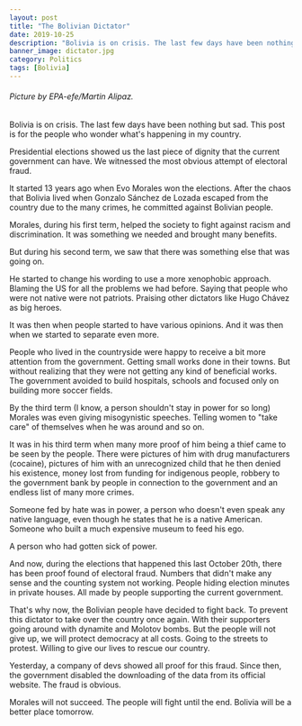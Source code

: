 ```yaml
---
layout: post
title: "The Bolivian Dictator"
date: 2019-10-25
description: "Bolivia is on crisis. The last few days have been nothing but sad. This post is for the people who wonder what's happening in my co..."
banner_image: dictator.jpg
category: Politics
tags: [Bolivia]
---
```


###### Picture by EPA-efe/Martin Alipaz.

Bolivia is on crisis. The last few days have been nothing but sad. This post is for the people who wonder what's happening in my country.

Presidential elections showed us the last piece of dignity that the current government can have. We witnessed the most obvious attempt of electoral fraud.

lt started 13 years ago when Evo Morales won the elections. After the chaos that Bolivia lived when Gonzalo Sánchez de Lozada escaped from the country due to the many crimes, he committed against Bolivian people. 

Morales, during his first term, helped the society to fight against racism and discrimination. It was something we needed and brought many benefits.

But during his second term, we saw that there was something else that was going on.

He started to change his wording to use a more xenophobic approach. Blaming the US for all the problems we had before. Saying that people who were not native were not patriots. Praising other dictators like Hugo Chávez as big heroes.

It was then when people started to have various opinions. And it was then when we started to separate even more.

People who lived in the countryside were happy to receive a bit more attention from the government. Getting small works done in their towns. But without realizing that they were not getting any kind of beneficial works. The government avoided to build hospitals, schools and focused only on building more soccer fields. 

By the third term (I know, a person shouldn't stay in power for so long) Morales was even giving misogynistic speeches. Telling women to "take care" of themselves when he was around and so on.

It was in his third term when many more proof of him being a thief came to be seen by the people. There were pictures of him with drug manufacturers (cocaine), pictures of him with an unrecognized child that he then denied his existence, money lost from funding for indigenous people, robbery to the government bank by people in connection to the government and an endless list of many more crimes. 

Someone fed by hate was in power, a person who doesn't even speak any native language, even though he states that he is a native American. Someone who built a much expensive museum to feed his ego.

A person who had gotten sick of power.

And now, during the elections that happened this last October 20th, there has been proof found of electoral fraud. Numbers that didn't make any sense and the counting system not working. People hiding election minutes in private houses. All made by people supporting the current government.

That's why now, the Bolivian people have decided to fight back. To prevent this dictator to take over the country once again. With their supporters going around with dynamite and Molotov bombs. But the people will not give up, we will protect democracy at all costs. Going to the streets to protest. Willing to give our lives to rescue our country. 

Yesterday, a company of devs showed all proof for this fraud. Since then, the government disabled the downloading of the data from its official website. The fraud is obvious.

Morales will not succeed. The people will fight until the end. Bolivia will be a better place tomorrow.
